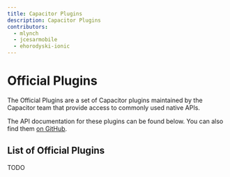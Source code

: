 ```yaml
---
title: Capacitor Plugins
description: Capacitor Plugins
contributors:
  - mlynch
  - jcesarmobile
  - ehorodyski-ionic
---
```


# Official Plugins

The Official Plugins are a set of Capacitor plugins maintained by the Capacitor team that provide access to commonly used native APIs.

The API documentation for these plugins can be found below. You can also find them [on GitHub](https://github.com/ionic-team/capacitor-plugins).

## List of Official Plugins

TODO
